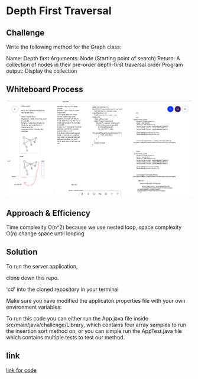 # Depth First Traversal
## Challenge
Write the following method for the Graph class:

Name: Depth first
Arguments: Node (Starting point of search)
Return: A collection of nodes in their pre-order depth-first traversal order
Program output: Display the collection
## Whiteboard Process
![](cc-38.png)
## Approach & Efficiency
 Time complexity O(n^2) because we use nested loop, 
 space complexity O(n)  change space until looping

## Solution
To run the server application,

clone down this repo.

'cd' into the cloned repository in your terminal

Make sure you have modified the applicaton.properties file with your own environment variables:

To run this code you can either run the App.java file inside src/main/java/challenge/Library, which contains four array samples to run the insertion sort method on, or you can simple run the AppTest.java file which contains multiple tests to test our method.




## link
[link for code](https://github.com/Maiada-Ibrahim/data-structures-and-algorithms-401/tree/main/challenges/challenge-35)